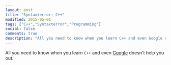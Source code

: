 ```yaml
---
layout: post
title: "Syntaxterror: C++"
modified: 2015-05-01
tags: ["C++","Syntaxterror","Programming"]
social: false
comments: true
description: "All you need to know when you learn C++ and even Google doesn't help you out."
---
```

All you need to know when you learn `C++` and even [Google](http://google.com) doesn't help you out.
<!--more-->
